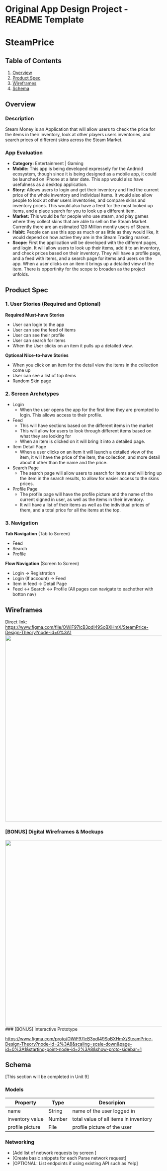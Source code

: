 Original App Design Project - README Template
===

# SteamPrice

## Table of Contents
1. [Overview](#Overview)
1. [Product Spec](#Product-Spec)
1. [Wireframes](#Wireframes)
2. [Schema](#Schema)

## Overview
### Description
Steam Money is an Application that will allow users to check the price for the items in their inventory, look at other players users inventories, and search prices of different skins across the Steam Market.

### App Evaluation
- **Category:** Entertainment | Gaming
- **Mobile:** This app is being developed expressely for the Android ecosystem, though since it is being designed as a mobile app, it could be launched on iPhone at a later date. This app would also have usefulness as a desktop application.
- **Story:** Allows users to login and get their inventory and find the current price of the whole inventory and individual items. It would also allow people to look at other users inventories, and compare skins and inventory prices. This would also have a feed for the most looked up items, and a place search for you to look up a different item.
- **Market:** This would be for people who use steam, and play games where they collect skins that are able to sell on the Steam Market. Currently there are an estimated 120 Million montly users of Steam.
- **Habit:** People can use this app as much or as little as they would like, It would depend on how active they are in the Steam Trading market. 
- **Scope:** First the application will be developed with the different pages, and login. It will allow users to look up their items, add it to an inventory, and check prices based on their inventory. They will have a profile page, and a feed with items, and a search page for items and users on the app. When a user clicks on an item it brings up a detailed view of the item. There is opportinity for the scope to broaden as the project unfolds. 

## Product Spec

### 1. User Stories (Required and Optional)

**Required Must-have Stories**

* User can login to the app 
* User can see the feed of items
* User can see their profile
* User can search for items
* When the User clicks on an item it pulls up a detailed view.  

**Optional Nice-to-have Stories**

* When you click on an item for the detail view the items in the collection come up
* User can see a list of top items
* Random Skin page

### 2. Screen Archetypes

* Login
   * When the user opens the app for the first time they are prompted to login.   This allows access to their profile. 
* Feed
   * This will have sections based on the different items in the market
   * This will allow for users to look through different items based on what they are looking for
   * When an item is clicked on it will bring it into a detailed page. 
* Item Detail Page
   * When a user clicks on an item it will launch a detailed view of the item, it will have the price of the item, the collection, and more detail about it other than the name and the price.
* Search Page
   * The search page will allow users to search for items and will bring up the item in the search results, to allow for easier access to the skins prices.
* Profile Page
   * The profile page will have the profile picture and the name of the current signed in user, as well as the items in their inventory.
   * It will have a list of their items as well as the individual prices of them, and a total price for all the items at the top. 

### 3. Navigation

**Tab Navigation** (Tab to Screen)

* Feed
* Search
* Profile

**Flow Navigation** (Screen to Screen)

* Login -> Registration 
* Login (If account) -> Feed
* Item in feed -> Detail Page
* Feed <-> Search <-> Profile (All pages can navigate to eachother with botton nav)

## Wireframes
Direct link: https://www.figma.com/file/OWiF97lcB3pdI49SoBXHmX/SteamPrice-Design-Theory?node-id=0%3A1
<img src="https://github.com/androidF21/SteamPrice/blob/main/digitalwireframe.png" width=600>

### [BONUS] Digital Wireframes & Mockups
<img src="https://github.com/androidF21/SteamPrice/blob/main/steampricewalkthrough.gif" width=600>
### [BONUS] Interactive Prototype

https://www.figma.com/proto/OWiF97lcB3pdI49SoBXHmX/SteamPrice-Design-Theory?node-id=2%3A8&scaling=scale-down&page-id=0%3A1&starting-point-node-id=2%3A8&show-proto-sidebar=1

## Schema 
[This section will be completed in Unit 9]
### Models
| Property  | Type | Descripion |
| ------------- | ------------- | ------------- |
| name  | String  | name of the user logged in |
| inventory value  | Number  | total value of all items in inventory |
| profile picture  | File  | profile picture of the user  |

### Networking
- [Add list of network requests by screen ]
- [Create basic snippets for each Parse network request]
- [OPTIONAL: List endpoints if using existing API such as Yelp]
